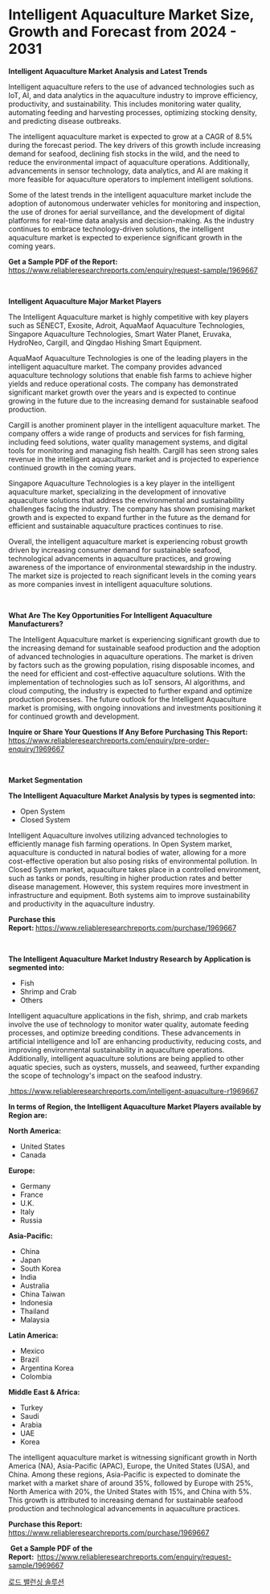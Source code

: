 <p><h1>Intelligent Aquaculture Market Size, Growth and Forecast from 2024 - 2031</h1></p><p><strong>Intelligent Aquaculture Market Analysis and Latest Trends</strong></p>
<p><p>Intelligent aquaculture refers to the use of advanced technologies such as IoT, AI, and data analytics in the aquaculture industry to improve efficiency, productivity, and sustainability. This includes monitoring water quality, automating feeding and harvesting processes, optimizing stocking density, and predicting disease outbreaks.</p><p>The intelligent aquaculture market is expected to grow at a CAGR of 8.5% during the forecast period. The key drivers of this growth include increasing demand for seafood, declining fish stocks in the wild, and the need to reduce the environmental impact of aquaculture operations. Additionally, advancements in sensor technology, data analytics, and AI are making it more feasible for aquaculture operators to implement intelligent solutions.</p><p>Some of the latest trends in the intelligent aquaculture market include the adoption of autonomous underwater vehicles for monitoring and inspection, the use of drones for aerial surveillance, and the development of digital platforms for real-time data analysis and decision-making. As the industry continues to embrace technology-driven solutions, the intelligent aquaculture market is expected to experience significant growth in the coming years.</p></p>
<p><strong>Get a Sample PDF of the Report:&nbsp;</strong> <a href="https://www.reliableresearchreports.com/enquiry/request-sample/1969667">https://www.reliableresearchreports.com/enquiry/request-sample/1969667</a></p>
<p>&nbsp;</p>
<p><strong>Intelligent Aquaculture Major Market Players</strong></p>
<p><p>The Intelligent Aquaculture market is highly competitive with key players such as SENECT, Exosite, Adroit, AquaMaof Aquaculture Technologies, Singapore Aquaculture Technologies, Smart Water Planet, Eruvaka, HydroNeo, Cargill, and Qingdao Hishing Smart Equipment. </p><p>AquaMaof Aquaculture Technologies is one of the leading players in the intelligent aquaculture market. The company provides advanced aquaculture technology solutions that enable fish farms to achieve higher yields and reduce operational costs. The company has demonstrated significant market growth over the years and is expected to continue growing in the future due to the increasing demand for sustainable seafood production.</p><p>Cargill is another prominent player in the intelligent aquaculture market. The company offers a wide range of products and services for fish farming, including feed solutions, water quality management systems, and digital tools for monitoring and managing fish health. Cargill has seen strong sales revenue in the intelligent aquaculture market and is projected to experience continued growth in the coming years.</p><p>Singapore Aquaculture Technologies is a key player in the intelligent aquaculture market, specializing in the development of innovative aquaculture solutions that address the environmental and sustainability challenges facing the industry. The company has shown promising market growth and is expected to expand further in the future as the demand for efficient and sustainable aquaculture practices continues to rise.</p><p>Overall, the intelligent aquaculture market is experiencing robust growth driven by increasing consumer demand for sustainable seafood, technological advancements in aquaculture practices, and growing awareness of the importance of environmental stewardship in the industry. The market size is projected to reach significant levels in the coming years as more companies invest in intelligent aquaculture solutions.</p></p>
<p>&nbsp;</p>
<p><strong>What Are The Key Opportunities For Intelligent Aquaculture Manufacturers?</strong></p>
<p><p>The Intelligent Aquaculture market is experiencing significant growth due to the increasing demand for sustainable seafood production and the adoption of advanced technologies in aquaculture operations. The market is driven by factors such as the growing population, rising disposable incomes, and the need for efficient and cost-effective aquaculture solutions. With the implementation of technologies such as IoT sensors, AI algorithms, and cloud computing, the industry is expected to further expand and optimize production processes. The future outlook for the Intelligent Aquaculture market is promising, with ongoing innovations and investments positioning it for continued growth and development.</p></p>
<p><strong>Inquire or Share Your Questions If Any Before Purchasing This Report:</strong> <a href="https://www.reliableresearchreports.com/enquiry/pre-order-enquiry/1969667">https://www.reliableresearchreports.com/enquiry/pre-order-enquiry/1969667</a></p>
<p>&nbsp;</p>
<p><strong>Market Segmentation</strong></p>
<p><strong>The Intelligent Aquaculture Market Analysis by types is segmented into:</strong></p>
<p><ul><li>Open System</li><li>Closed System</li></ul></p>
<p><p>Intelligent Aquaculture involves utilizing advanced technologies to efficiently manage fish farming operations. In Open System market, aquaculture is conducted in natural bodies of water, allowing for a more cost-effective operation but also posing risks of environmental pollution. In Closed System market, aquaculture takes place in a controlled environment, such as tanks or ponds, resulting in higher production rates and better disease management. However, this system requires more investment in infrastructure and equipment. Both systems aim to improve sustainability and productivity in the aquaculture industry.</p></p>
<p><strong>Purchase this Report:&nbsp;</strong><a href="https://www.reliableresearchreports.com/purchase/1969667">https://www.reliableresearchreports.com/purchase/1969667</a></p>
<p>&nbsp;</p>
<p><strong>The Intelligent Aquaculture Market Industry Research by Application is segmented into:</strong></p>
<p><ul><li>Fish</li><li>Shrimp and Crab</li><li>Others</li></ul></p>
<p><p>Intelligent aquaculture applications in the fish, shrimp, and crab markets involve the use of technology to monitor water quality, automate feeding processes, and optimize breeding conditions. These advancements in artificial intelligence and IoT are enhancing productivity, reducing costs, and improving environmental sustainability in aquaculture operations. Additionally, intelligent aquaculture solutions are being applied to other aquatic species, such as oysters, mussels, and seaweed, further expanding the scope of technology's impact on the seafood industry.</p></p>
<p><a href="https://www.reliableresearchreports.com/intelligent-aquaculture-r1969667">&nbsp;https://www.reliableresearchreports.com/intelligent-aquaculture-r1969667</a></p>
<p><strong>In terms of Region, the Intelligent Aquaculture Market Players available by Region are:</strong></p>
<p>
    <p> <strong> North America: </strong>
        <ul>
            <li>United States</li>
            <li>Canada</li>
        </ul>
        </p> 
    <p> <strong> Europe: </strong>
        <ul>
            <li>Germany</li>
            <li>France</li>
            <li>U.K.</li>
            <li>Italy</li>
            <li>Russia</li>
        </ul>
        </p> 
    <p> <strong> Asia-Pacific: </strong>
        <ul>
            <li>China</li>
            <li>Japan</li>
            <li>South Korea</li>
            <li>India</li>
            <li>Australia</li>
            <li>China Taiwan</li>
            <li>Indonesia</li>
            <li>Thailand</li>
            <li>Malaysia</li>
        </ul>
        </p> 
    <p> <strong> Latin America: </strong>
        <ul>
            <li>Mexico</li>
            <li>Brazil</li>
            <li>Argentina Korea</li>
            <li>Colombia</li>
        </ul>
        </p> 
    <p> <strong> Middle East & Africa: </strong>
        <ul>
            <li>Turkey</li>
            <li>Saudi</li>
            <li>Arabia</li>
            <li>UAE</li>
            <li>Korea</li>
        </ul>
    </p>
    </p>
<p><p>The intelligent aquaculture market is witnessing significant growth in North America (NA), Asia-Pacific (APAC), Europe, the United States (USA), and China. Among these regions, Asia-Pacific is expected to dominate the market with a market share of around 35%, followed by Europe with 25%, North America with 20%, the United States with 15%, and China with 5%. This growth is attributed to increasing demand for sustainable seafood production and technological advancements in aquaculture practices.</p></p>
<p><strong>Purchase this Report: </strong><a href="https://www.reliableresearchreports.com/purchase/1969667">https://www.reliableresearchreports.com/purchase/1969667</a></p>
<p>&nbsp;<strong>Get a Sample PDF of the Report:&nbsp;&nbsp;</strong><a href="https://www.reliableresearchreports.com/enquiry/request-sample/1969667">https://www.reliableresearchreports.com/enquiry/request-sample/1969667</a></p>
<p><strong></strong></p>
<p><p><a href="https://github.com/victorsharp87978/Market-Research-Report-List-2/blob/main/714435246645.md">로드 밸런싱 솔루션</a></p></p>